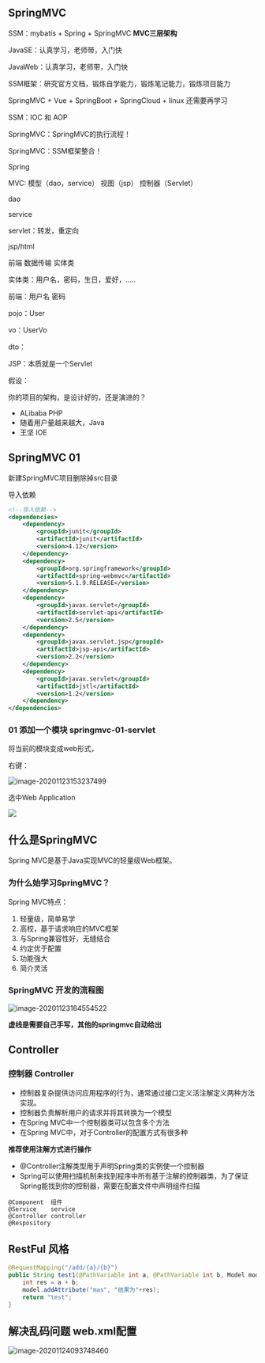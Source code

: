 ## SpringMVC

SSM：mybatis + Spring + SpringMVC **MVC三层架构**

JavaSE：认真学习，老师带，入门快

JavaWeb：认真学习，老师带，入门快

SSM框架：研究官方文档，锻炼自学能力，锻炼笔记能力，锻炼项目能力



SpringMVC + Vue + SpringBoot + SpringCloud + linux	还需要再学习



SSM：IOC 和 AOP

SpringMVC：SpringMVC的执行流程！

SpringMVC：SSM框架整合！



Spring 



MVC: 模型（dao，service）  视图（jsp）  控制器（Servlet）



dao

service

servlet：转发，重定向

jsp/html



前端   数据传输   实体类

实体类：用户名，密码，生日，爱好，.....

前端：用户名    密码

pojo：User

vo：UserVo

dto：



JSP：本质就是一个Servlet



假设：

你的项目的架构，是设计好的，还是演进的？

- ALibaba    PHP
- 随着用户量越来越大，Java
- 王坚    IOE



## SpringMVC 01

新建SpringMVC项目删除掉src目录

导入依赖

```xml
<!--导入依赖-->
<dependencies>
    <dependency>
        <groupId>junit</groupId>
        <artifactId>junit</artifactId>
        <version>4.12</version>
    </dependency>
    <dependency>
        <groupId>org.springframework</groupId>
        <artifactId>spring-webmvc</artifactId>
        <version>5.1.9.RELEASE</version>
    </dependency>
    <dependency>
        <groupId>javax.servlet</groupId>
        <artifactId>servlet-api</artifactId>
        <version>2.5</version>
    </dependency>
    <dependency>
        <groupId>javax.servlet.jsp</groupId>
        <artifactId>jsp-api</artifactId>
        <version>2.2</version>
    </dependency>
    <dependency>
        <groupId>javax.servlet</groupId>
        <artifactId>jstl</artifactId>
        <version>1.2</version>
    </dependency>
</dependencies>
```



### 01 添加一个模块 springmvc-01-servlet

将当前的模块变成web形式，

右键：

![image-20201123153237499](C:\Users\李祥鸿\AppData\Roaming\Typora\typora-user-images\image-20201123153237499.png)

选中Web  Application

![](C:\Users\李祥鸿\AppData\Roaming\Typora\typora-user-images\image-20201123153336065.png)



## 什么是SpringMVC

Spring MVC是基于Java实现MVC的轻量级Web框架。

### 为什么始学习SpringMVC？

Spring MVC特点：

1. 轻量级，简单易学
2. 高校，基于请求响应的MVC框架
3. 与Spring兼容性好，无缝结合
4. 约定优于配置
5. 功能强大
6. 简介灵活



### SpringMVC 开发的流程图

![image-20201123164554522](C:\Users\李祥鸿\AppData\Roaming\Typora\typora-user-images\image-20201123164554522.png)



**虚线是需要自己手写，其他的springmvc自动给出**





##  Controller

### 控制器 Controller

- 控制器复杂提供访问应用程序的行为，通常通过接口定义活注解定义两种方法实现。
- 控制器负责解析用户的请求并将其转换为一个模型
- 在Spring MVC中一个控制器类可以包含多个方法
- 在Spring MVC中，对于Controller的配置方式有很多种

**推荐使用注解方式进行操作**

- @Controller注解类型用于声明Spring类的实例使一个控制器
- Spring可以使用扫描机制来找到程序中所有基于注解的控制器类，为了保证Spring能找到你的控制器，需要在配置文件中声明组件扫描

```
@Component	组件
@Service	service
@Controller	controller
@Respository
```



## RestFul 风格

```java
@RequestMapping("/add/{a}/{b}")
public String test1(@PathVariable int a, @PathVariable int b, Model model){
    int res = a + b;
    model.addAttribute("mas", "结果为"+res);
    return "test";
}
```



## 解决乱码问题 web.xml配置

![image-20201124093748460](C:\Users\李祥鸿\AppData\Roaming\Typora\typora-user-images\image-20201124093748460.png)





































































































